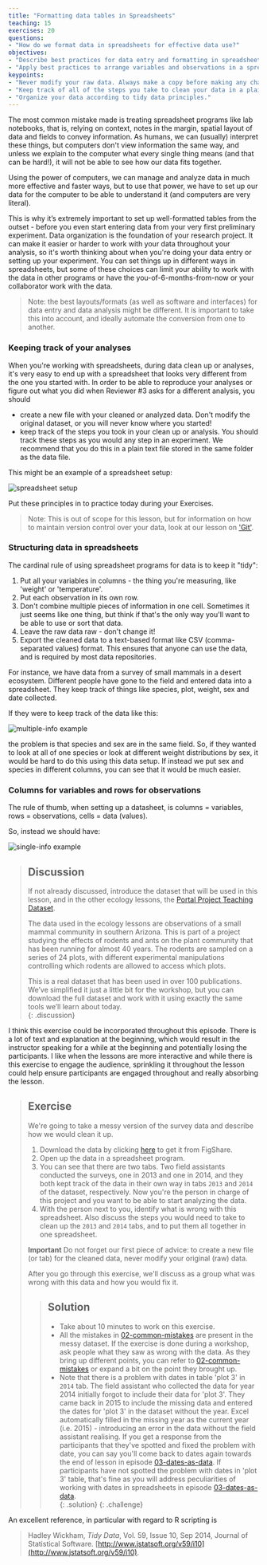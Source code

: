 ```yaml
---
title: "Formatting data tables in Spreadsheets"
teaching: 15
exercises: 20
questions:
- "How do we format data in spreadsheets for effective data use?"
objectives:
- "Describe best practices for data entry and formatting in spreadsheets."
- "Apply best practices to arrange variables and observations in a spreadsheet."
keypoints:
- "Never modify your raw data. Always make a copy before making any changes."  
- "Keep track of all of the steps you take to clean your data in a plain text file."  
- "Organize your data according to tidy data principles."  
---
```


The most common mistake made is treating spreadsheet programs like lab notebooks, that is,
relying on context, notes in the margin,
spatial layout of data and fields to convey information. As humans, we
can (usually) interpret these things, but computers don't view information the same way, and
unless we explain to the computer what every single thing means (and
that can be hard!), it will not be able to see how our data fits
together.

Using the power of computers, we can manage and analyze data in much more 
effective and faster ways, but to use that power, we have to set up
our data for the computer to be able to understand it (and computers are very 
literal).

This is why it’s extremely important to set up well-formatted
tables from the outset - before you even start entering data from
your very first preliminary experiment. Data organization is the
foundation of your research project. It can make it easier or harder
to work with your data throughout your analysis, so it's worth
thinking about when you're doing your data entry or setting up your
experiment. You can set things up in different ways in spreadsheets,
but some of these choices can limit your ability to work with the data in other programs or
have the you-of-6-months-from-now or your collaborator work with the
data.

> Note: the best layouts/formats (as well as software and
> interfaces) for data entry and data analysis might be
> different. It is important to take this into account, and ideally
> automate the conversion from one to another.

### Keeping track of your analyses

When you're working with spreadsheets, during data clean up or analyses, it's
very easy to end up with a spreadsheet that looks very different from the one
you started with. In order to be able to reproduce your analyses or figure out
what you did when Reviewer #3 asks for a different analysis, you should

- create a new file with your cleaned or analyzed data. Don't modify
the original dataset, or you will never know where you started!
- keep track of the steps you took in your clean up or analysis. You should track 
these steps as you would any step in an experiment. We recommend that you 
do this in a plain text file stored in the same folder as the data file. 

This might be an example of a spreadsheet setup:

![spreadsheet setup](../fig/spreadsheet-setup-updated.png)

Put these principles in to practice today during your Exercises.

>Note: This is out of scope for this lesson, but for information on how to maintain version control over your data, look at our lesson on ['Git'](http://swcarpentry.github.io/git-novice/).


### Structuring data in spreadsheets


The cardinal rule of using spreadsheet programs for data is to keep it "tidy":

1. Put all your variables in columns - the thing you're measuring,
   like 'weight' or 'temperature'.
2. Put each observation in its own row.
3. Don't combine multiple pieces of information in one
   cell. Sometimes it just seems like one thing, but think if that's
   the only way you'll want to be able to use or sort that data.
4. Leave the raw data raw - don't change it!
5. Export the cleaned data to a text-based format like CSV (comma-separated values) format. This
   ensures that anyone can use the data, and is required by
   most data repositories.

For instance, we have data from a survey of small mammals in a desert
ecosystem. Different people have gone to the field and entered data into a spreadsheet. They keep track of things like species, plot,
weight, sex and date collected.

If they were to keep track of the data like this:

![multiple-info example](../fig/multiple-info.png)

the problem is that species and sex are in the same field. So, if they wanted to 
look at all of one species or look at different weight distributions by sex, 
it would be hard to do this using this data setup. If instead we put sex and species 
in different columns, you can see that it would be much easier. 

### Columns for variables and rows for observations

The rule of thumb, when setting up a datasheet, is columns =
variables, rows = observations, cells = data (values).

So, instead we should have:

![single-info example](../fig/single-info.png)

> ## Discussion
> If not already discussed, introduce the dataset that will be used in this
> lesson, and in the other ecology lessons, the [Portal Project Teaching Dataset](http://www.datacarpentry.org/ecology-workshop/data/). 
>
> The data used in the ecology lessons are observations of a small mammal community in southern Arizona. This is part of a project studying the effects of rodents and ants on the plant community that has been running for almost 40 years. The rodents are sampled on a series of 24 plots, with different experimental manipulations controlling which rodents are allowed to access which plots.
> 
> This is a real dataset that has been used in over 100 publications. We’ve simplified it just a little bit for the workshop, but you can download the full dataset and work with it using exactly the same tools we’ll learn about today.  
{: .discussion}

I think this exercise could be incorporated throughout this episode. There is a lot of text and explanation at the beginning, which would result in the instructor speaking for a while at the beginning and potentially losing the participants. I like when the lessons are more interactive and while there is this exercise to engage the audience, sprinkling it throughout the lesson could help ensure participants are engaged throughout and really absorbing the lesson.

> ## Exercise
> We're going to take a messy version of the survey data and describe how we would clean it up.
>
> 1. Download the data by clicking [here](https://ndownloader.figshare.com/files/2252083) to get it from FigShare.
> 2. Open up the data in a spreadsheet program. 
> 3. You can see that there are two tabs. Two field assistants conducted the surveys, one
in 2013 and one in 2014, and they both kept track of the data in their own way in tabs `2013` and `2014` of the dataset, 
>respectively. Now
you're the person in charge of this project and you want to be able to 
start analyzing the data.   
> 4. With the person next to you, identify what is wrong with this spreadsheet. Also discuss the steps you would need to take to clean up the `2013` and `2014` tabs, and to put them all together in one spreadsheet. 
>
> **Important** Do not forget our first piece of advice: to
> create a new file (or tab) for the cleaned data, never
> modify your original (raw) data.
> 
> After you go through this exercise, we'll discuss as a group what was wrong
> with this data and how you would fix it. 
> 
> > ## Solution
> > - Take about 10 minutes to work on this exercise.
> > - All the mistakes in [02-common-mistakes](../02-common-mistakes) are present in the messy dataset. If the
> > exercise is done during a workshop, ask people what they saw as wrong with
> > the data. As they bring up different points, you can refer to [02-common-mistakes](../02-common-mistakes)
> > or expand a bit on the point they brought up.  
> > - Note that there is a problem with dates in table 'plot 3' in `2014` tab. The field assistant who collected the data
> > for year 2014 initially forgot to include their data for 'plot 3'. They came back in 2015 to include the missing data and 
> > entered the dates for 'plot 3' in the dataset without the year. Excel automatically filled in the missing year as the
> > current year (i.e. 2015) - introducing an error in the data without the field assistant realising. If you get a response 
> > from the participants that they've spotted and fixed the problem with date, you can say you'll come back to dates again 
> > towards the end of lesson in episode [03-dates-as-data](../03-dates-as-data). If participants have not spotted the 
> > problem with dates in 'plot 3' table, that's fine as you will address peculiarities of working with dates in 
> > spreadsheets in episode [03-dates-as-data](../03-dates-as-data).  
> {: .solution}
{: .challenge}

An excellent reference, in particular with regard to R scripting is

> Hadley Wickham, *Tidy Data*, Vol. 59, Issue 10, Sep 2014, Journal of
> Statistical Software. [http://www.jstatsoft.org/v59/i10](http://www.jstatsoft.org/v59/i10).


